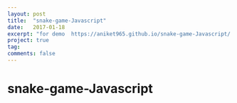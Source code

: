 ```yaml
---
layout: post
title:  "snake-game-Javascript"
date:   2017-01-18
excerpt: "for demo  https://aniket965.github.io/snake-game-Javascript/."
project: true
tag:
comments: false
---
```

# snake-game-Javascript